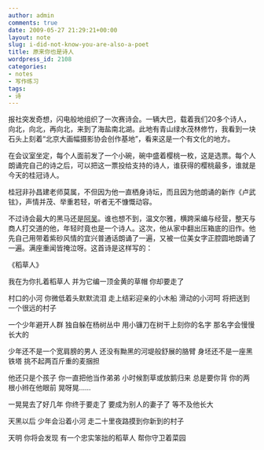 ```yaml
---
author: admin
comments: true
date: 2009-05-27 21:29:21+00:00
layout: note
slug: i-did-not-know-you-are-also-a-poet
title: 原来你也是诗人
wordpress_id: 2108
categories:
- notes
- 写作练习
tags:
- 诗
---
```


报社突发奇想，闪电般地组织了一次赛诗会。一辆大巴，载着我们20多个诗人，向北，向北，再向北，来到了海盐南北湖。此地有青山绿水茂林修竹，我看到一块石头上刻着“北京大画幅摄影协会创作基地”，看来这是一个有文化的地方。

在会议室坐定，每个人面前发了一个小碗，碗中盛着樱桃一枚，这是选票。每个人朗诵完自己的诗之后，可以把这一票投给支持的诗人，谁获得的樱桃最多，谁就是今天的桂冠诗人。

桂冠非孙昌建老师莫属，不但因为他一直栖身诗坛，而且因为他朗诵的新作《卢武铉》，声情并茂、举重若轻，听者无不慷慨动容。

不过诗会最大的黑马还是[阿吴](http://aw98.blog.hexun.com/33194890_d.html)。谁也想不到，温文尔雅，横跨采编与经营，整天与商人打交道的他，年轻时竟也是一个诗人。这次，他从家中翻出压箱底的旧作。他先自己用带着紫砂风情的宜兴普通话朗诵了一遍，又被一位美女字正腔圆地朗诵了一遍。满座重闻皆掩泣呀。这首诗是这样写的：

《稻草人》

我在为你扎着稻草人
并为它编一顶金黄的草帽
你却要走了

村口的小河
你微低着头默默流泪
走上结彩迎亲的小木船
滑动的小河呵
将把送到一个很远的村子

一个少年避开人群
独自躲在杨树丛中
用小镰刀在树干上刻你的名字
那名字会慢慢长大的

少年还不是一个宽肩膀的男人
还没有黝黑的河堤般舒展的胳臂
身坯还不是一座黑铁塔
挑不起两百斤重的麦捆担

他还只是个孩子
你一直把他当作弟弟
小时候割草或放鹅归来
总是要你背
你的两根小辫在他眼前
晃呀晃……

一晃晃去了好几年
你终于要走了
要成为别人的妻子了
等不及他长大

天黑以后
少年会沿着小河
走二十里夜路摸到你新到的村子

天明
你将会发现
有一个忠实笨拙的稻草人
帮你守卫着菜园
